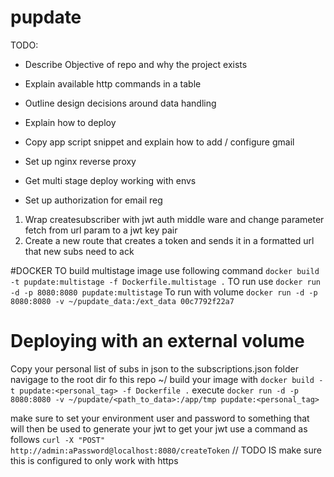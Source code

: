 # pupdate
TODO:
- Describe Objective of repo and why the project exists
- Explain available http commands in a table
- Outline design decisions around data handling
- Explain how to deploy
- Copy app script snippet and explain how to add / configure gmail
- Set up nginx reverse proxy
- Get multi stage deploy working with envs

- Set up authorization for email reg 
1. Wrap createsubscriber with jwt auth middle ware and change parameter fetch from url param to a jwt key pair
2. Create a new route that creates a token and sends it in a formatted url that new subs need to ack

#DOCKER
TO build multistage image use following command
`docker build -t pupdate:multistage -f Dockerfile.multistage .`
TO run use
`docker run -d -p 8080:8080 pupdate:multistage`
To run with volume 
`docker run -d -p 8080:8080 -v ~/pupdate_data:/ext_data 00c7792f22a7`

# Deploying with an external volume
Copy your personal list of subs in json to the subscriptions.json folder
navigage to the root dir fo this repo ~/<path-to-pupdate>
build your image with `docker build -t pupdate:<personal_tag> -f Dockerfile .`
execute `docker run -d -p 8080:8080 -v ~/pupdate/<path_to_data>:/app/tmp pupdate:<personal_tag>`
<!-- execute `docker run -d -p 8080:8080 -v ~/pupdate/src/startup:/app/tmp pupdate:volrouter` -->

make sure to set your environment user and password to something that will then be used to generate your jwt
to get your jwt use a command as follows
`curl -X "POST" http://admin:aPassword@localhost:8080/createToken`
// TODO IS make sure this is configured to only work with https